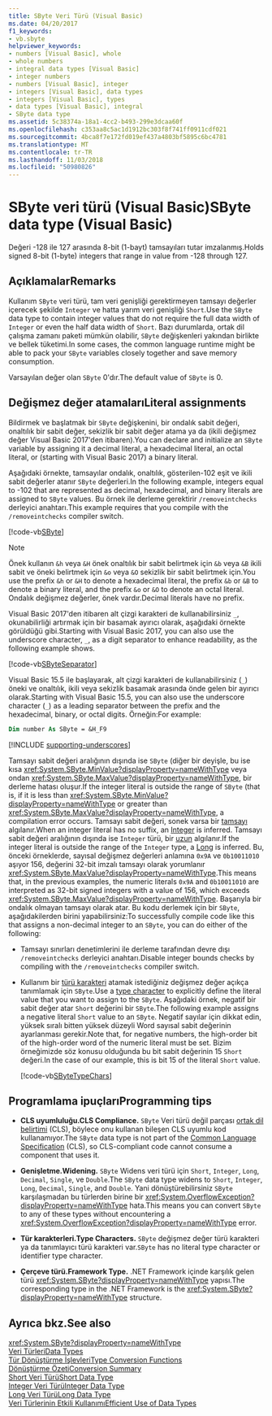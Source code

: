 ```yaml
---
title: SByte Veri Türü (Visual Basic)
ms.date: 04/20/2017
f1_keywords:
- vb.sbyte
helpviewer_keywords:
- numbers [Visual Basic], whole
- whole numbers
- integral data types [Visual Basic]
- integer numbers
- numbers [Visual Basic], integer
- integers [Visual Basic], data types
- integers [Visual Basic], types
- data types [Visual Basic], integral
- SByte data type
ms.assetid: 5c38374a-18a1-4cc2-b493-299e3dcaa60f
ms.openlocfilehash: c353aa8c5ac1d1912bc303f8f741ff0911cdf021
ms.sourcegitcommit: 4bca8f7e172fd019ef437a4803bf5895c6bc4781
ms.translationtype: MT
ms.contentlocale: tr-TR
ms.lasthandoff: 11/03/2018
ms.locfileid: "50980826"
---
```

# <a name="sbyte-data-type-visual-basic"></a><span data-ttu-id="e6165-102">SByte veri türü (Visual Basic)</span><span class="sxs-lookup"><span data-stu-id="e6165-102">SByte data type (Visual Basic)</span></span>

<span data-ttu-id="e6165-103">Değeri -128 ile 127 arasında 8-bit (1-bayt) tamsayıları tutar imzalanmış.</span><span class="sxs-lookup"><span data-stu-id="e6165-103">Holds signed 8-bit (1-byte) integers that range in value from -128 through 127.</span></span>  
  
## <a name="remarks"></a><span data-ttu-id="e6165-104">Açıklamalar</span><span class="sxs-lookup"><span data-stu-id="e6165-104">Remarks</span></span>

<span data-ttu-id="e6165-105">Kullanım `SByte` veri türü, tam veri genişliği gerektirmeyen tamsayı değerler içerecek şekilde `Integer` ve hatta yarım veri genişliği `Short`.</span><span class="sxs-lookup"><span data-stu-id="e6165-105">Use the `SByte` data type to contain integer values that do not require the full data width of `Integer` or even the half data width of `Short`.</span></span> <span data-ttu-id="e6165-106">Bazı durumlarda, ortak dil çalışma zamanı paketi mümkün olabilir, `SByte` değişkenleri yakından birlikte ve bellek tüketimi.</span><span class="sxs-lookup"><span data-stu-id="e6165-106">In some cases, the common language runtime might be able to pack your `SByte` variables closely together and save memory consumption.</span></span>

<span data-ttu-id="e6165-107">Varsayılan değer olan `SByte` 0'dır.</span><span class="sxs-lookup"><span data-stu-id="e6165-107">The default value of `SByte` is 0.</span></span>

## <a name="literal-assignments"></a><span data-ttu-id="e6165-108">Değişmez değer atamaları</span><span class="sxs-lookup"><span data-stu-id="e6165-108">Literal assignments</span></span>
  
<span data-ttu-id="e6165-109">Bildirmek ve başlatmak bir `SByte` değişkenini, bir ondalık sabit değeri, onaltılık bir sabit değer, sekizlik bir sabit değer atama ya da (ikili değişmez değer Visual Basic 2017'den itibaren).</span><span class="sxs-lookup"><span data-stu-id="e6165-109">You can declare and initialize an `SByte` variable by assigning it a decimal literal, a hexadecimal literal, an octal literal, or (starting with Visual Basic 2017) a binary literal.</span></span>

<span data-ttu-id="e6165-110">Aşağıdaki örnekte, tamsayılar ondalık, onaltılık, gösterilen-102 eşit ve ikili sabit değerler atanır `SByte` değerleri.</span><span class="sxs-lookup"><span data-stu-id="e6165-110">In the following example, integers equal to -102 that are represented as decimal, hexadecimal, and binary literals are assigned to `SByte` values.</span></span> <span data-ttu-id="e6165-111">Bu örnek ile derleme gerektirir `/removeintchecks` derleyici anahtarı.</span><span class="sxs-lookup"><span data-stu-id="e6165-111">This example requires that you compile with the `/removeintchecks` compiler switch.</span></span>

[!code-vb[SByte](../../../../samples/snippets/visualbasic/language-reference/data-types/numeric-literals.vb#SByte)]  

> [!NOTE] 
> <span data-ttu-id="e6165-112">Önek kullanın `&h` veya `&H` önek onaltılık bir sabit belirtmek için `&b` veya `&B` ikili sabit ve öneki belirtmek için `&o` veya `&O` sekizlik bir sabit belirtmek için.</span><span class="sxs-lookup"><span data-stu-id="e6165-112">You use the prefix `&h` or `&H` to denote a hexadecimal literal, the prefix `&b` or `&B` to denote a binary literal, and the prefix `&o` or `&O` to denote an octal literal.</span></span> <span data-ttu-id="e6165-113">Ondalık değişmez değerler, önek vardır.</span><span class="sxs-lookup"><span data-stu-id="e6165-113">Decimal literals have no prefix.</span></span>

<span data-ttu-id="e6165-114">Visual Basic 2017'den itibaren alt çizgi karakteri de kullanabilirsiniz `_`, okunabilirliği artırmak için bir basamak ayırıcı olarak, aşağıdaki örnekte görüldüğü gibi.</span><span class="sxs-lookup"><span data-stu-id="e6165-114">Starting with Visual Basic 2017, you can also use the underscore character, `_`, as a digit separator to enhance readability, as the following example shows.</span></span>

[!code-vb[SByteSeparator](../../../../samples/snippets/visualbasic/language-reference/data-types/numeric-literals.vb#SByteS)]  

<span data-ttu-id="e6165-115">Visual Basic 15.5 ile başlayarak, alt çizgi karakteri de kullanabilirsiniz (`_`) öneki ve onaltılık, ikili veya sekizlik basamak arasında önde gelen bir ayırıcı olarak.</span><span class="sxs-lookup"><span data-stu-id="e6165-115">Starting with Visual Basic 15.5, you can also use the underscore character (`_`) as a leading separator between the prefix and the hexadecimal, binary, or octal digits.</span></span> <span data-ttu-id="e6165-116">Örneğin:</span><span class="sxs-lookup"><span data-stu-id="e6165-116">For example:</span></span>

```vb
Dim number As SByte = &H_F9
```

[!INCLUDE [supporting-underscores](../../../../includes/vb-separator-langversion.md)]

<span data-ttu-id="e6165-117">Tamsayı sabit değeri aralığının dışında ise `SByte` (diğer bir deyişle, bu ise kısa <xref:System.SByte.MinValue?displayProperty=nameWithType> veya ondan <xref:System.SByte.MaxValue?displayProperty=nameWithType>, bir derleme hatası oluşur.</span><span class="sxs-lookup"><span data-stu-id="e6165-117">If the integer literal is outside the range of `SByte` (that is, if it is less than <xref:System.SByte.MinValue?displayProperty=nameWithType> or greater than <xref:System.SByte.MaxValue?displayProperty=nameWithType>, a compilation error occurs.</span></span> <span data-ttu-id="e6165-118">Tamsayı sabit değeri, sonek varsa bir [tamsayı](integer-data-type.md) algılanır.</span><span class="sxs-lookup"><span data-stu-id="e6165-118">When an integer literal has no suffix, an [Integer](integer-data-type.md) is inferred.</span></span> <span data-ttu-id="e6165-119">Tamsayı sabit değeri aralığının dışında ise `Integer` türü, bir [uzun](long-data-type.md) algılanır.</span><span class="sxs-lookup"><span data-stu-id="e6165-119">If the integer literal is outside the range of the `Integer` type, a [Long](long-data-type.md) is inferred.</span></span> <span data-ttu-id="e6165-120">Bu, önceki örneklerde, sayısal değişmez değerleri anlamına `0x9A` ve `0b10011010` aşıyor 156, değerini 32-bit imzalı tamsayı olarak yorumlanır <xref:System.SByte.MaxValue?displayProperty=nameWithType>.</span><span class="sxs-lookup"><span data-stu-id="e6165-120">This means that, in the previous examples, the numeric literals `0x9A` and `0b10011010` are interpreted as 32-bit signed integers with a value of 156, which exceeds <xref:System.SByte.MaxValue?displayProperty=nameWithType>.</span></span> <span data-ttu-id="e6165-121">Başarıyla bir ondalık olmayan tamsayı olarak atar. Bu kodu derlemek için bir `SByte`, aşağıdakilerden birini yapabilirsiniz:</span><span class="sxs-lookup"><span data-stu-id="e6165-121">To successfully compile code like this that assigns a non-decimal integer to an `SByte`, you can do either of the following:</span></span>

- <span data-ttu-id="e6165-122">Tamsayı sınırları denetimlerini ile derleme tarafından devre dışı `/removeintchecks` derleyici anahtarı.</span><span class="sxs-lookup"><span data-stu-id="e6165-122">Disable integer bounds checks by compiling with the `/removeintchecks` compiler switch.</span></span>

- <span data-ttu-id="e6165-123">Kullanım bir [türü karakteri](../../programming-guide/language-features/data-types/type-characters.md) atamak istediğiniz değişmez değer açıkça tanımlamak için `SByte`.</span><span class="sxs-lookup"><span data-stu-id="e6165-123">Use a [type character](../../programming-guide/language-features/data-types/type-characters.md) to explicitly define the literal value that you want to assign to the `SByte`.</span></span> <span data-ttu-id="e6165-124">Aşağıdaki örnek, negatif bir sabit değer atar `Short` değerini bir `SByte`.</span><span class="sxs-lookup"><span data-stu-id="e6165-124">The following example assigns a negative literal `Short` value to an `SByte`.</span></span> <span data-ttu-id="e6165-125">Negatif sayılar için dikkat edin, yüksek sıralı bitten yüksek düzeyli Word sayısal sabit değerinin ayarlanması gerekir.</span><span class="sxs-lookup"><span data-stu-id="e6165-125">Note that, for negative numbers, the high-order bit of the high-order word of the numeric literal must be set.</span></span> <span data-ttu-id="e6165-126">Bizim örneğimizde söz konusu olduğunda bu bit sabit değerinin 15 `Short` değeri.</span><span class="sxs-lookup"><span data-stu-id="e6165-126">In the case of our example, this is bit 15 of the literal `Short` value.</span></span>

   [!code-vb[SByteTypeChars](../../../../samples/snippets/visualbasic/language-reference/data-types/sbyte-assignment.vb#1)]

## <a name="programming-tips"></a><span data-ttu-id="e6165-127">Programlama ipuçları</span><span class="sxs-lookup"><span data-stu-id="e6165-127">Programming tips</span></span>
  
-   <span data-ttu-id="e6165-128">**CLS uyumluluğu.**</span><span class="sxs-lookup"><span data-stu-id="e6165-128">**CLS Compliance.**</span></span> <span data-ttu-id="e6165-129">`SByte` Veri türü değil parçası [ortak dil belirtimi](http://www.ecma-international.org/publications/standards/Ecma-335.htm) (CLS), böylece onu kullanan bileşen CLS uyumlu kod kullanamıyor.</span><span class="sxs-lookup"><span data-stu-id="e6165-129">The `SByte` data type is not part of the [Common Language Specification](http://www.ecma-international.org/publications/standards/Ecma-335.htm) (CLS), so CLS-compliant code cannot consume a component that uses it.</span></span>

-   <span data-ttu-id="e6165-130">**Genişletme.**</span><span class="sxs-lookup"><span data-stu-id="e6165-130">**Widening.**</span></span> <span data-ttu-id="e6165-131">`SByte` Widens veri türü için `Short`, `Integer`, `Long`, `Decimal`, `Single`, ve `Double`.</span><span class="sxs-lookup"><span data-stu-id="e6165-131">The `SByte` data type widens to `Short`, `Integer`, `Long`, `Decimal`, `Single`, and `Double`.</span></span> <span data-ttu-id="e6165-132">Yani dönüştürebilirsiniz `SByte` karşılaşmadan bu türlerden birine bir <xref:System.OverflowException?displayProperty=nameWithType> hata.</span><span class="sxs-lookup"><span data-stu-id="e6165-132">This means you can convert `SByte` to any of these types without encountering a <xref:System.OverflowException?displayProperty=nameWithType> error.</span></span>
  
-   <span data-ttu-id="e6165-133">**Tür karakterleri.**</span><span class="sxs-lookup"><span data-stu-id="e6165-133">**Type Characters.**</span></span> <span data-ttu-id="e6165-134">`SByte` değişmez değer türü karakteri ya da tanımlayıcı türü karakteri var.</span><span class="sxs-lookup"><span data-stu-id="e6165-134">`SByte` has no literal type character or identifier type character.</span></span>  
  
-   <span data-ttu-id="e6165-135">**Çerçeve türü.**</span><span class="sxs-lookup"><span data-stu-id="e6165-135">**Framework Type.**</span></span> <span data-ttu-id="e6165-136">.NET Framework içinde karşılık gelen türü <xref:System.SByte?displayProperty=nameWithType> yapısı.</span><span class="sxs-lookup"><span data-stu-id="e6165-136">The corresponding type in the .NET Framework is the <xref:System.SByte?displayProperty=nameWithType> structure.</span></span>
  
## <a name="see-also"></a><span data-ttu-id="e6165-137">Ayrıca bkz.</span><span class="sxs-lookup"><span data-stu-id="e6165-137">See also</span></span>

 <xref:System.SByte?displayProperty=nameWithType>  
 [<span data-ttu-id="e6165-138">Veri Türleri</span><span class="sxs-lookup"><span data-stu-id="e6165-138">Data Types</span></span>](../../../visual-basic/language-reference/data-types/index.md)  
 [<span data-ttu-id="e6165-139">Tür Dönüştürme İşlevleri</span><span class="sxs-lookup"><span data-stu-id="e6165-139">Type Conversion Functions</span></span>](../../../visual-basic/language-reference/functions/type-conversion-functions.md)  
 [<span data-ttu-id="e6165-140">Dönüştürme Özeti</span><span class="sxs-lookup"><span data-stu-id="e6165-140">Conversion Summary</span></span>](../../../visual-basic/language-reference/keywords/conversion-summary.md)  
 [<span data-ttu-id="e6165-141">Short Veri Türü</span><span class="sxs-lookup"><span data-stu-id="e6165-141">Short Data Type</span></span>](../../../visual-basic/language-reference/data-types/short-data-type.md)  
 [<span data-ttu-id="e6165-142">Integer Veri Türü</span><span class="sxs-lookup"><span data-stu-id="e6165-142">Integer Data Type</span></span>](../../../visual-basic/language-reference/data-types/integer-data-type.md)  
 [<span data-ttu-id="e6165-143">Long Veri Türü</span><span class="sxs-lookup"><span data-stu-id="e6165-143">Long Data Type</span></span>](../../../visual-basic/language-reference/data-types/long-data-type.md)  
 [<span data-ttu-id="e6165-144">Veri Türlerinin Etkili Kullanımı</span><span class="sxs-lookup"><span data-stu-id="e6165-144">Efficient Use of Data Types</span></span>](../../../visual-basic/programming-guide/language-features/data-types/efficient-use-of-data-types.md)

